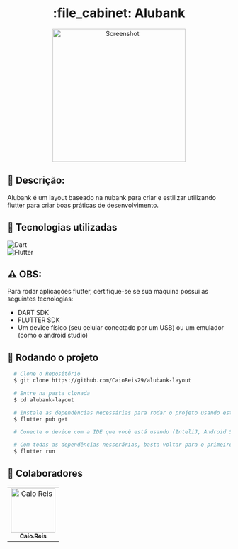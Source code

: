 <h1 align="center">:file_cabinet: Alubank</h1>
 

 
<p align = "center">

    
  <img src="https://github.com/CaioReis29/alubank-layout/assets/114621145/11689dae-f6d3-4cb2-9d2a-8a8804f993d3" width="300" alt="Screenshot">


</p>



## :memo: Descrição:

<p>Alubank é um layout baseado na nubank para criar e estilizar utilizando flutter para criar boas práticas de desenvolvimento. </p>

## :wrench: Tecnologias utilizadas

![Dart](https://img.shields.io/badge/Dart-0D1117?style=for-the-badge&logo=dart&logoColor=0175C2)&nbsp;<br>
![Flutter](https://img.shields.io/badge/Flutter-0D1117?style=for-the-badge&logo=flutter&logoColor=0175C2)&nbsp;<br>

## ⚠️ OBS:

 Para rodar aplicações flutter, certifique-se se sua máquina possui as seguintes tecnologias:
- DART SDK
- FLUTTER SDK
- Um device físico (seu celular conectado por um USB) ou um emulador (como o android studio)

## :rocket: Rodando o projeto

```bash
  # Clone o Repositório
  $ git clone https://github.com/CaioReis29/alubank-layout
```
```bash
  # Entre na pasta clonada
  $ cd alubank-layout
```

```bash
  # Instale as dependências necessárias para rodar o projeto usando este comando
  $ flutter pub get
```


```bash
  # Conecte o device com a IDE que você está usando (InteliJ, Android Studio ou VS Code)
```

```bash
  # Com todas as dependências nesserárias, basta voltar para o primeiro terminal e digitar o comando
  $ flutter run
```

## :handshake: Colaboradores
<table>
  <tr>
    <td align="center">
      <a href="http://github.com/CaioReis29">
        <img src="https://github.com/CaioReis29.png" width="100px;" alt="Caio Reis"/><br>
        <sub>
          <b>Caio Reis</b>
        </sub>
      </a>
    </td>
  </tr>
</table>
